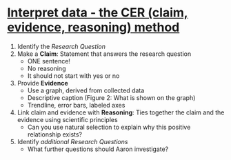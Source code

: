 # [Interpret data - the CER (claim, evidence, reasoning) method](./cer)

1. Identify the _Research Question_
2. Make a **Claim**: Statement that answers the research question
	- ONE sentence!
	- No reasoning
	- It should not start with yes or no
3. Provide **Evidence**
	- Use a graph, derived from collected data
	- Descriptive caption (Figure 2: What is shown on the graph)
	- Trendline, error bars, labeled axes
4. Link claim and evidence with **Reasoning**: Ties together the claim and the evidence using scientific principles
	- Can you use natural selection to explain why this positive relationship exists?
5. Identify _additional Research Questions_
	- What further questions should Aaron investigate?


